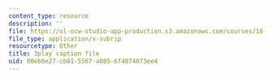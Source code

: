 ```yaml
---
content_type: resource
description: ''
file: https://ol-ocw-studio-app-production.s3.amazonaws.com/courses/18-06sc-linear-algebra-fall-2011/00ebbe27cb815567a0856f4874073ee4_5IGTFgPqlkw.vtt
file_type: application/x-subrip
resourcetype: Other
title: 3play caption file
uid: 00ebbe27-cb81-5567-a085-6f4874073ee4
---
```

